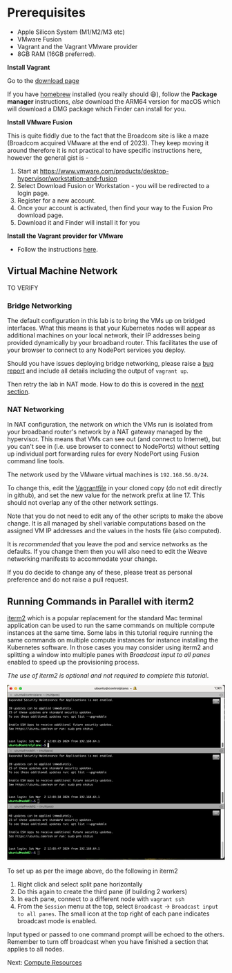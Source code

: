 # Prerequisites

* Apple Silicon System (M1/M2/M3 etc)
* VMware Fusion
* Vagrant and the Vagrant VMware provider
* 8GB RAM (16GB preferred).


**Install Vagrant**

Go to the [download page](https://developer.hashicorp.com/vagrant/downloads)

If you have [homebrew](https://brew.sh/) installed (you really should :smile:), follow the **Package manager** instructions, *else* download the ARM64 version for macOS which will download a DMG package which Finder can install for you.

**Install VMware Fusion**

This is quite fiddly due to the fact that the Broadcom site is like a maze (Broadcom acquired VMware at the end of 2023). They keep moving it around therefore it is not practical to have specific instructions here, however the general gist is -

1. Start at https://www.vmware.com/products/desktop-hypervisor/workstation-and-fusion
1. Select Download Fusion or Workstation - you will be redirected to a login page.
1. Register for a new account.
1. Once your account is activated, then find your way to the Fusion Pro download page.
1. Download it and Finder will install it for you

**Install the Vagrant provider for VMware**

* Follow the instructions [here](https://developer.hashicorp.com/vagrant/docs/providers/vmware/installation).


## Virtual Machine Network

TO VERIFY

### Bridge Networking

The default configuration in this lab is to bring the VMs up on bridged interfaces. What this means is that your Kubernetes nodes will appear as additional machines on your local network, their IP addresses being provided dynamically by your broadband router. This facilitates the use of your browser to connect to any NodePort services you deploy.

Should you have issues deploying bridge networking, please raise a [bug report](https://github.com/kodekloudhub/certified-kubernetes-administrator-course/issues) and include all details including the output of `vagrant up`.

Then retry the lab in NAT mode. How to do this is covered in the [next section](../../vagrant/docs/02-compute-resources.md).

### NAT Networking

In NAT configuration, the network on which the VMs run is isolated from your broadband router's network by a NAT gateway managed by the hypervisor. This means that VMs can see out (and connect to Internet), but you can't see in (i.e. use browser to connect to NodePorts) without setting up individual port forwarding rules for every NodePort using Fusion command line tools.

The network used by the VMware virtual machines is `192.168.56.0/24`.

To change this, edit the [Vagrantfile](../Vagrantfile) in your cloned copy (do not edit directly in github), and set the new value for the network prefix at line 17. This should not overlap any of the other network settings.

Note that you do not need to edit any of the other scripts to make the above change. It is all managed by shell variable computations based on the assigned VM  IP  addresses and the values in the hosts file (also computed).

It is *recommended* that you leave the pod and service networks as the defaults. If you change them then you will also need to edit the Weave networking manifests to accommodate your change.

If you do decide to change any of these, please treat as personal preference and do not raise a pull request.


## Running Commands in Parallel with iterm2

[iterm2](https://iterm2.com/) which is a popular replacement for the standard Mac terminal application can be used to run the same commands on multiple compute instances at the same time. Some labs in this tutorial require running the same commands on multiple compute instances for instance installing the Kubernetes software. In those cases you may consider using iterm2 and splitting a window into multiple panes with *Broadcast input to all panes* enabled to speed up the provisioning process.

*The use of iterm2 is optional and not required to complete this tutorial*.

![titerm2 screenshot](../../../images/iterm2-broadcast.png)

To set up as per the image above, do the following in iterm2
1. Right click and select split pane horizontally
1. Do this again to create the third pane (if building 2 workers)
1. In each pane, connect to a different node with `vagrant ssh`
1. From the `Session` menu at the top, select `Broadcast` -> `Broadcast input to all panes`. The small icon at the top right of each pane indicates broadcast mode is enabled.

Input typed or passed to one command prompt will be echoed to the others. Remember to turn off broadcast when you have finished a section that applies to all nodes.

Next: [Compute Resources](../../vagrant/docs/02-compute-resources.md)

[](#running-commands-in-parallel-with-iterm2)